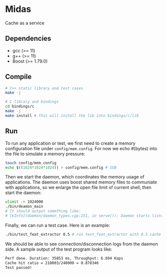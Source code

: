 # Midas
Cache as a service

## Dependencies
* gcc (>= 11)
* g++ (>= 11)
* Boost (>= 1.79.0)

## Compile
```bash
# C++ static library and test cases
make -j

# C library and bindings
cd bindings/c
make -j
make install # this will install the lib into bindings/c/lib
```
## Run
To run any application or test, we first need to create a memory configuration file under `config/mem.config`. For now we echo #(bytes) into the file to simulate a memory pressure:

```bash
touch config/mem.config
echo $((1024*1024*1024)) > config/mem.config # 1GB
```

Then we start the daemon, which coordinates the memory usage of applications. The daemon uses boost shared memory files to communiate with applications, so we enlarge the open file limit of current shell, then start the daemon:

```bash
ulimit -n 1024000
./bin/deamon_main
# It should output something like:
# [kInfo](daemon/daemon_types.cpp:251, in serve()): Daemon starts listening...
```

Finally, we can run a test case. Here is an example:

```bash
./bin/test_feat_extractor 0.5 # run test_feat_extractor with 0.5 cache ratio
```

We should be able to see connection/disconnection logs from the daemon side. A sample output of the test program looks like:

```txt
Perf done. Duration: 35853 ms, Throughput: 6.694 Kops
Cache hit ratio = 210803/240000 = 0.878346
Test passed!
```
